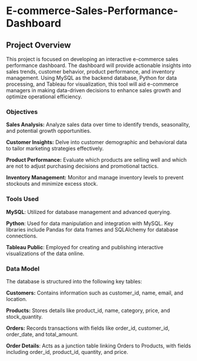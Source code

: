 # E-commerce-Sales-Performance-Dashboard
## Project Overview
This project is focused on developing an interactive e-commerce sales performance dashboard. The dashboard will provide actionable insights into sales trends, customer behavior, product performance, and inventory management. Using MySQL as the backend database, Python for data processing, and Tableau for visualization, this tool will aid e-commerce managers in making data-driven decisions to enhance sales growth and optimize operational efficiency.

### Objectives
**Sales Analysis:** Analyze sales data over time to identify trends, seasonality, and potential growth opportunities.

**Customer Insights:** Delve into customer demographic and behavioral data to tailor marketing strategies effectively.

**Product Performance:** Evaluate which products are selling well and which are not to adjust purchasing decisions and promotional tactics.

**Inventory Management:** Monitor and manage inventory levels to prevent stockouts and minimize excess stock.

### Tools Used
**MySQL**: Utilized for database management and advanced querying.

**Python**: Used for data manipulation and integration with MySQL. Key libraries include Pandas for data frames and SQLAlchemy for database connections.

**Tableau Public**: Employed for creating and publishing interactive visualizations of the data online.

### Data Model
The database is structured into the following key tables:

**Customers:** Contains information such as customer_id, name, email, and location.

**Products:** Stores details like product_id, name, category, price, and stock_quantity.

**Orders:** Records transactions with fields like order_id, customer_id, order_date, and total_amount.

**Order Details**: Acts as a junction table linking Orders to Products, with fields including order_id, product_id, quantity, and price.
